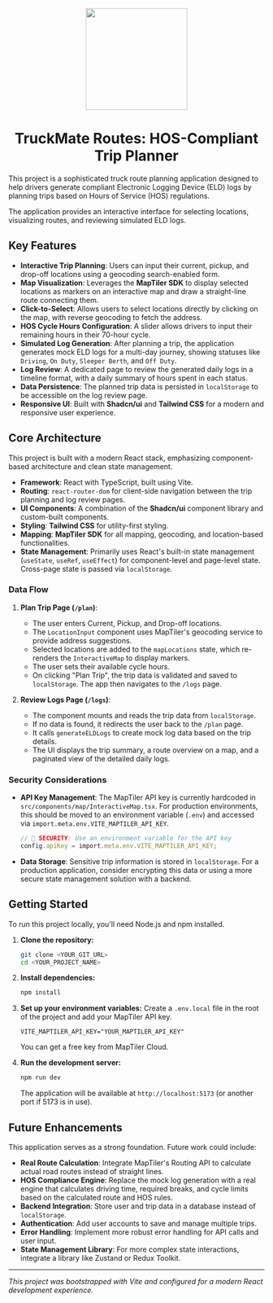 <p align="center">
  <img src="https://raw.githubusercontent.com/maptiler/maptiler-logo/master/maptiler-logo-full.svg" width="200px">
</p>
<h1 align="center">TruckMate Routes: HOS-Compliant Trip Planner</h1>

This project is a sophisticated truck route planning application designed to help drivers generate compliant Electronic Logging Device (ELD) logs by planning trips based on Hours of Service (HOS) regulations.

The application provides an interactive interface for selecting locations, visualizing routes, and reviewing simulated ELD logs.

## Key Features

- **Interactive Trip Planning**: Users can input their current, pickup, and drop-off locations using a geocoding search-enabled form.
- **Map Visualization**: Leverages the **MapTiler SDK** to display selected locations as markers on an interactive map and draw a straight-line route connecting them.
- **Click-to-Select**: Allows users to select locations directly by clicking on the map, with reverse geocoding to fetch the address.
- **HOS Cycle Hours Configuration**: A slider allows drivers to input their remaining hours in their 70-hour cycle.
- **Simulated Log Generation**: After planning a trip, the application generates mock ELD logs for a multi-day journey, showing statuses like `Driving`, `On Duty`, `Sleeper Berth`, and `Off Duty`.
- **Log Review**: A dedicated page to review the generated daily logs in a timeline format, with a daily summary of hours spent in each status.
- **Data Persistence**: The planned trip data is persisted in `localStorage` to be accessible on the log review page.
- **Responsive UI**: Built with **Shadcn/ui** and **Tailwind CSS** for a modern and responsive user experience.

## Core Architecture

This project is built with a modern React stack, emphasizing component-based architecture and clean state management.

- **Framework**: React with TypeScript, built using Vite.
- **Routing**: `react-router-dom` for client-side navigation between the trip planning and log review pages.
- **UI Components**: A combination of the **Shadcn/ui** component library and custom-built components.
- **Styling**: **Tailwind CSS** for utility-first styling.
- **Mapping**: **MapTiler SDK** for all mapping, geocoding, and location-based functionalities.
- **State Management**: Primarily uses React's built-in state management (`useState`, `useRef`, `useEffect`) for component-level and page-level state. Cross-page state is passed via `localStorage`.

### Data Flow

1.  **Plan Trip Page (`/plan`)**:

    - The user enters Current, Pickup, and Drop-off locations.
    - The `LocationInput` component uses MapTiler's geocoding service to provide address suggestions.
    - Selected locations are added to the `mapLocations` state, which re-renders the `InteractiveMap` to display markers.
    - The user sets their available cycle hours.
    - On clicking "Plan Trip", the trip data is validated and saved to `localStorage`. The app then navigates to the `/logs` page.

2.  **Review Logs Page (`/logs`)**:
    - The component mounts and reads the trip data from `localStorage`.
    - If no data is found, it redirects the user back to the `/plan` page.
    - It calls `generateELDLogs` to create mock log data based on the trip details.
    - The UI displays the trip summary, a route overview on a map, and a paginated view of the detailed daily logs.

### Security Considerations

- **API Key Management**: The MapTiler API key is currently hardcoded in `src/components/map/InteractiveMap.tsx`. For production environments, this should be moved to an environment variable (`.env`) and accessed via `import.meta.env.VITE_MAPTILER_API_KEY`.

  ```typescript
  // 🚨 SECURITY: Use an environment variable for the API key
  config.apiKey = import.meta.env.VITE_MAPTILER_API_KEY;
  ```

- **Data Storage**: Sensitive trip information is stored in `localStorage`. For a production application, consider encrypting this data or using a more secure state management solution with a backend.

## Getting Started

To run this project locally, you'll need Node.js and npm installed.

1.  **Clone the repository:**

    ```sh
    git clone <YOUR_GIT_URL>
    cd <YOUR_PROJECT_NAME>
    ```

2.  **Install dependencies:**

    ```sh
    npm install
    ```

3.  **Set up your environment variables:**
    Create a `.env.local` file in the root of the project and add your MapTiler API key.

    ```
    VITE_MAPTILER_API_KEY="YOUR_MAPTILER_API_KEY"
    ```

    You can get a free key from MapTiler Cloud.

4.  **Run the development server:**
    ```sh
    npm run dev
    ```
    The application will be available at `http://localhost:5173` (or another port if 5173 is in use).

## Future Enhancements

This application serves as a strong foundation. Future work could include:

- **Real Route Calculation**: Integrate MapTiler's Routing API to calculate actual road routes instead of straight lines.
- **HOS Compliance Engine**: Replace the mock log generation with a real engine that calculates driving time, required breaks, and cycle limits based on the calculated route and HOS rules.
- **Backend Integration**: Store user and trip data in a database instead of `localStorage`.
- **Authentication**: Add user accounts to save and manage multiple trips.
- **Error Handling**: Implement more robust error handling for API calls and user input.
- **State Management Library**: For more complex state interactions, integrate a library like Zustand or Redux Toolkit.

---

_This project was bootstrapped with Vite and configured for a modern React development experience._

